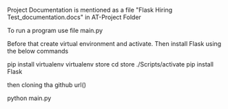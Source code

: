 Project Documentation is mentioned as a file "Flask Hiring Test_documentation.docs" in AT-Project Folder

To run a program use file main.py

Before that create virtual environment and activate. Then install Flask using the below commands

pip install virtualenv
virtualenv store
cd store
./Scripts/activate
pip install Flask

then cloning tha github url()

python main.py
